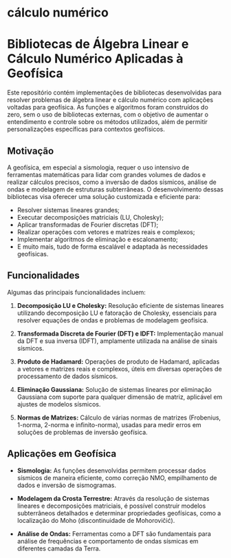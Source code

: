 # cálculo numérico

# Bibliotecas de Álgebra Linear e Cálculo Numérico Aplicadas à Geofísica

Este repositório contém implementações de bibliotecas desenvolvidas para resolver problemas de álgebra linear e cálculo numérico com aplicações voltadas para geofísica. As funções e algoritmos foram construídos do zero, sem o uso de bibliotecas externas, com o objetivo de aumentar o entendimento e controle sobre os métodos utilizados, além de permitir personalizações específicas para contextos geofísicos.

## Motivação

A geofísica, em especial a sismologia, requer o uso intensivo de ferramentas matemáticas para lidar com grandes volumes de dados e realizar cálculos precisos, como a inversão de dados sísmicos, análise de ondas e modelagem de estruturas subterrâneas. O desenvolvimento dessas bibliotecas visa oferecer uma solução customizada e eficiente para:

- Resolver sistemas lineares grandes;
- Executar decomposições matriciais (LU, Cholesky);
- Aplicar transformadas de Fourier discretas (DFT);
- Realizar operações com vetores e matrizes reais e complexos;
- Implementar algoritmos de eliminação e escalonamento;
- E muito mais, tudo de forma escalável e adaptada às necessidades geofísicas.

## Funcionalidades

Algumas das principais funcionalidades incluem:

1. **Decomposição LU e Cholesky:** Resolução eficiente de sistemas lineares utilizando decomposição LU e fatoração de Cholesky, essenciais para resolver equações de ondas e problemas de modelagem geofísica.

2. **Transformada Discreta de Fourier (DFT) e IDFT:** Implementação manual da DFT e sua inversa (IDFT), amplamente utilizada na análise de sinais sísmicos.

3. **Produto de Hadamard:** Operações de produto de Hadamard, aplicadas a vetores e matrizes reais e complexos, úteis em diversas operações de processamento de dados sísmicos.

4. **Eliminação Gaussiana:** Solução de sistemas lineares por eliminação Gaussiana com suporte para qualquer dimensão de matriz, aplicável em ajustes de modelos sísmicos.

5. **Normas de Matrizes:** Cálculo de várias normas de matrizes (Frobenius, 1-norma, 2-norma e infinito-norma), usadas para medir erros em soluções de problemas de inversão geofísica.

## Aplicações em Geofísica

- **Sismologia:** As funções desenvolvidas permitem processar dados sísmicos de maneira eficiente, como correção NMO, empilhamento de dados e inversão de sismogramas.
  
- **Modelagem da Crosta Terrestre:** Através da resolução de sistemas lineares e decomposições matriciais, é possível construir modelos subterrâneos detalhados e determinar propriedades geofísicas, como a localização do Moho (discontinuidade de Mohorovičić).

- **Análise de Ondas:** Ferramentas como a DFT são fundamentais para análise de frequências e comportamento de ondas sísmicas em diferentes camadas da Terra.

